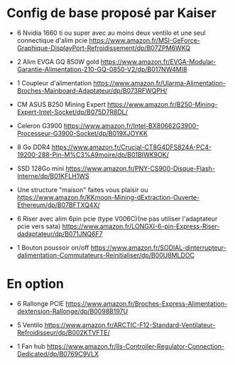 # Config de base proposé par Kaiser

* 6 Nvidia 1660 ti ou super avec au moins deux ventilo et une seul connectique d'alim pcie
https://www.amazon.fr/MSI-GeForce-Graphique-DisplayPort-Refroidissement/dp/B07ZPM6WKQ

* 2 Alim EVGA GQ 850W gold
https://www.amazon.fr/EVGA-Modular-Garantie-Alimentation-210-GQ-0850-V2/dp/B017NW4MI8

* 1 Coupleur d'alimentation
https://www.amazon.fr/Ularma-Alimentation-Broches-Mainboard-Adaptateur/dp/B073RFWQPH/

* CM ASUS B250 Mining Expert
https://www.amazon.fr/B250-Mining-Expert-Intel-Socket/dp/B075D7R8DL/

* Celeron G3900
https://www.amazon.fr/Intel-BX80662G3900-Processeur-G3900-Socket/dp/B019XJOYKK

* 8 Go DDR4
https://www.amazon.fr/Crucial-CT8G4DFS824A-PC4-19200-288-Pin-M%C3%A9moire/dp/B01BIWK9OK/

* SSD 128Go mini
https://www.amazon.fr/PNY-CS900-Disque-Flash-Interne/dp/B01KFLH1WS

* Une structure "maison" faites vous plaisir ou
https://www.amazon.fr/KKmoon-Mining-dExtraction-Ouverte-Ethereum/dp/B07BFTXQ4X/

* 6 Riser avec alim 6pin pcie (type V006C)(ne pas utiliser l'adaptateur pcie vers sata) 
https://www.amazon.fr/LONGXI-6-pin-Express-Riser-dadaptateur/dp/B071JNQ6F7

* 1 Bouton poussoir on/off
https://www.amazon.fr/SODIAL-dinterrupteur-dalimentation-Commutateurs-Reinitialiser/dp/B00U8MLDOC

# En option
* 6 Rallonge PCIE
https://www.amazon.fr/Broches-Express-Alimentation-dextension-Rallonge/dp/B0098B197U

* 5 Ventilo
https://www.amazon.fr/ARCTIC-F12-Standard-Ventilateur-Refroidisseur/dp/B002KTVFTE/

* 1 Fan hub
https://www.amazon.fr/Ils-Controller-Regulator-Connection-Dedicated/dp/B0769C9VLX


